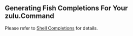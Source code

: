 ## Generating Fish Completions For Your zulu.Command

Please refer to [Shell Completions](_index.md) for details.
